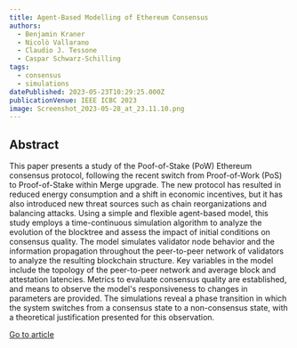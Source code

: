 ```yaml
---
title: Agent-Based Modelling of Ethereum Consensus
authors:
  - Benjamin Kraner
  - Nicolò Vallarano
  - Claudio J. Tessone
  - Caspar Schwarz-Schilling
tags:
  - consensus
  - simulations
datePublished: 2023-05-23T10:29:25.000Z
publicationVenue: IEEE ICBC 2023
image: Screenshot_2023-05-28_at_23.11.10.png
---
```


## Abstract

This paper presents a study of the Poof-of-Stake (PoW) Ethereum consensus protocol, following the recent switch from Proof-of-Work (PoS) to Proof-of-Stake within Merge upgrade. The new protocol has resulted in reduced energy consumption and a shift in economic incentives, but it has also introduced new threat sources such as chain reorganizations and balancing attacks. Using a simple and flexible agent-based model, this study employs a time-continuous simulation algorithm to analyze the evolution of the blocktree and assess the impact of initial conditions on consensus quality. The model simulates validator node behavior and the information propagation throughout the peer-to-peer network of validators to analyze the resulting blockchain structure. Key variables in the model include the topology of the peer-to-peer network and average block and attestation latencies. Metrics to evaluate consensus quality are established, and means to observe the model's responsiveness to changes in parameters are provided. The simulations reveal a phase transition in which the system switches from a consensus state to a non-consensus state, with a theoretical justification presented for this observation.

[Go to article](https://arxiv.org/abs/2305.13906)
